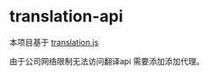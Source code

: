 # translation-api

 本项目基于 [translation.js](https://github.com/Selection-Translator/translation.js)

由于公司网络限制无法访问翻译api 需要添加添加代理。

